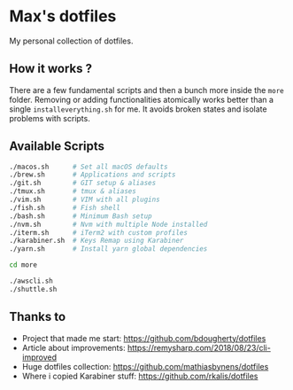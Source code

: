 # Max's dotfiles
My personal collection of dotfiles.

## How it works ?
There are a few fundamental scripts and then a bunch more inside the `more` folder.
Removing or adding functionalities atomically works better than a single `installeverything.sh` for me. It avoids broken states and isolate problems with scripts.

## Available Scripts
```bash
./macos.sh      # Set all macOS defaults
./brew.sh       # Applications and scripts
./git.sh        # GIT setup & aliases
./tmux.sh       # tmux & aliases
./vim.sh        # VIM with all plugins
./fish.sh       # Fish shell
./bash.sh       # Minimum Bash setup
./nvm.sh        # Nvm with multiple Node installed
./iterm.sh      # iTerm2 with custom profiles
./karabiner.sh  # Keys Remap using Karabiner
./yarn.sh       # Install yarn global dependencies

cd more

./awscli.sh
./shuttle.sh
```

## Thanks to
- Project that made me start: https://github.com/bdougherty/dotfiles
- Article about improvements: https://remysharp.com/2018/08/23/cli-improved
- Huge dotfiles collection: https://github.com/mathiasbynens/dotfiles
- Where i copied Karabiner stuff: https://github.com/rkalis/dotfiles

